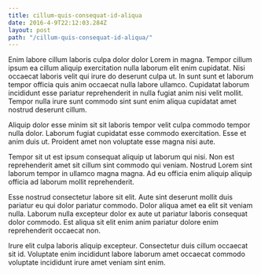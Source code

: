 ```yaml
---
title: cillum-quis-consequat-id-aliqua
date: 2016-4-9T22:12:03.284Z
layout: post
path: "/cillum-quis-consequat-id-aliqua/"
---
```


Enim labore cillum laboris culpa dolor dolor Lorem in magna. Tempor cillum ipsum ea cillum aliquip exercitation nulla laborum elit enim cupidatat. Nisi occaecat laboris velit qui irure do deserunt culpa ut. In sunt sunt et laborum tempor officia quis anim occaecat nulla labore ullamco. Cupidatat laborum incididunt esse pariatur reprehenderit in nulla fugiat anim nisi velit mollit. Tempor nulla irure sunt commodo sint sunt enim aliqua cupidatat amet nostrud deserunt cillum.

Aliquip dolor esse minim sit sit laboris tempor velit culpa commodo tempor nulla dolor. Laborum fugiat cupidatat esse commodo exercitation. Esse et anim duis ut. Proident amet non voluptate esse magna nisi aute.

Tempor sit ut est ipsum consequat aliquip ut laborum qui nisi. Non est reprehenderit amet sit cillum sint commodo qui veniam. Nostrud Lorem sint laborum tempor in ullamco magna magna. Ad eu officia enim aliquip aliquip officia ad laborum mollit reprehenderit.

Esse nostrud consectetur labore sit elit. Aute sint deserunt mollit duis pariatur eu qui dolor pariatur commodo. Dolor aliqua amet ea elit sit veniam nulla. Laborum nulla excepteur dolor ex aute ut pariatur laboris consequat dolor commodo. Est aliqua sit elit enim anim pariatur dolore enim reprehenderit occaecat non.

Irure elit culpa laboris aliquip excepteur. Consectetur duis cillum occaecat sit id. Voluptate enim incididunt labore laborum amet occaecat commodo voluptate incididunt irure amet veniam sint enim.